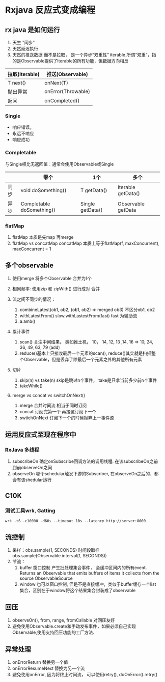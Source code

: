 # Rxjava 反应式变成编程

## rx java 是如何运行
1. 天生 "同步"
2. 天然延迟执行
3. 天然的推送数据 而不是拉取， 是一个异步“双重性” iterable.所谓“双重”，指的是Observable提供了Iterable的所有功能，但数据方向相反

|  拉取(Iterable)  | 推送(Observable)  |
|  ----  | ----  |
| T next()  | onNext(T) |
| 抛出异常  | onError(Throwable) |
| 返回 | onCompleted()|

### Single
* 响应错误。
* 永远不响应
* 响应成功

### Completable
与Single相比无返回值：通常会使用Observable<Void>或Single<Void>

|  |  零个  | 1个  | 多个 |
|--- |  ----  | ----  |---- |
|同步| void doSomething() | T getData() | Iterable<T> getData()|
|异步| Completable doSomething()  | Single<T> getData()| Observable<T> getData|


### flatMap

1. flatMap 本质是先map 再merge
2. flatMap vs concatMap  concatMap 本质上等于flatMap(f, maxConcurrent), maxConcurrent = 1


## 多个observable

1. 使用merge 将多个Observable 合并为1个
2. 相同频率: 使用zip 和 zipWith() 进行成对 合并
3. 流之间不同步的情况：
    1. combineLatest(ob1, ob2, (ob1, ob2) => merged ob3) 不区分ob1, ob2
    2. withLatestFrom() slow.withLastestFrom(fast) fast 为辅助流 
    3. a.amb() 
4. 累计事件
    1. scan() 关注中间结果， 类如推土机， 10， 14, 12, 13 ,14, 16 => 10, 24, 36, 49, 63, 79 (add)
    2. reduce()基本上只接收最后一个元素的scan(), reduce()其实就是扫描整个Observable，但是丢弃了除最后一个元素之外的其他所有元素
5. 切片
    1. skip(n) vs take(n) skip是跳过n个事件， take是只拿当前多少前n个事件
    2. takeWhile()

5. merge vs concat vs switchOnNext()
   1. merge 合并时间流 相当于同时订阅
   2. concat  订阅完第一个 再接这订阅下一个
   3. swtichOnNext  订阅下一个的时候抛弃上一事件源

## 运用反应式至现在程序中
### RxJava 多线程
1. subscribeOn 确定onSubscribe回调方法的调用线程.  在该subscribeOn之前到前observeOn之间
2. observeOn 哪个schedular触发下游的Subscriber, 在observeOn之后的，都会有该shedular运行



## C10K
### 测试工具wrk, Gatting

``` shell
wrk -t6 -c10000 -d60s --timeout 10s --latency http://server:8000
```

## 流控制
1. 采样：obs.sample(1, SECONDS) 时间段取样
   obs.sample(Observable.interval(1, SECONDS))
2. 节流：
    1. buffer 窗口控制 产生批处理集合事件， 会缓冲区间内的所有event. Returns an Observable that emits buffers of items it collects from the source ObservableSource
    2. window 也可以窗口控制, 但是不是直接缓冲，类似于buffer缓存一个list集合，区别在于window将这个结果集合封装成了observable

## 回压
1. observeOn(), from, range, fromCallable 对回压友好
2. 避免使用Observable.create和手动发布事件，如果必须自己实现Observable,使用支持回压功能的工厂方法.


## 异常处理
1. onErrorReturn 替换另一个值
2. onErrorResumeNext 替换为另一个流
3. 避免使用onError, 因为将终止时间流， 可以使用retry(), doOnError().retry()


